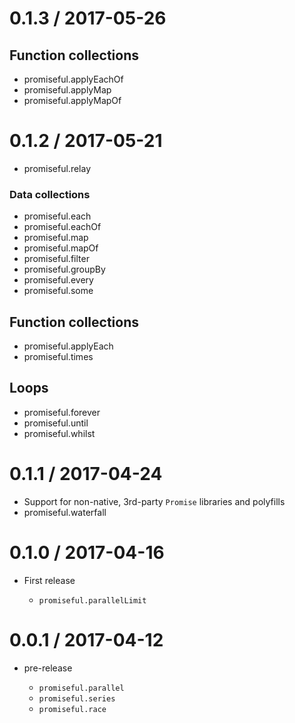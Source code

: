 0.1.3 / 2017-05-26
==================

 ## Function collections

 * promiseful.applyEachOf
 * promiseful.applyMap
 * promiseful.applyMapOf


0.1.2 / 2017-05-21
==================

 * promiseful.relay

 ### Data collections

 * promiseful.each
 * promiseful.eachOf
 * promiseful.map
 * promiseful.mapOf
 * promiseful.filter
 * promiseful.groupBy
 * promiseful.every
 * promiseful.some

 ## Function collections

 * promiseful.applyEach
 * promiseful.times

 ## Loops

 * promiseful.forever
 * promiseful.until
 * promiseful.whilst


0.1.1 / 2017-04-24
==================

 * Support for non-native, 3rd-party `Promise` libraries and polyfills
 * promiseful.waterfall


0.1.0 / 2017-04-16
==================

 * First release

   * `promiseful.parallelLimit`

0.0.1 / 2017-04-12
==================

 * pre-release

   * `promiseful.parallel`
   * `promiseful.series`
   * `promiseful.race`
